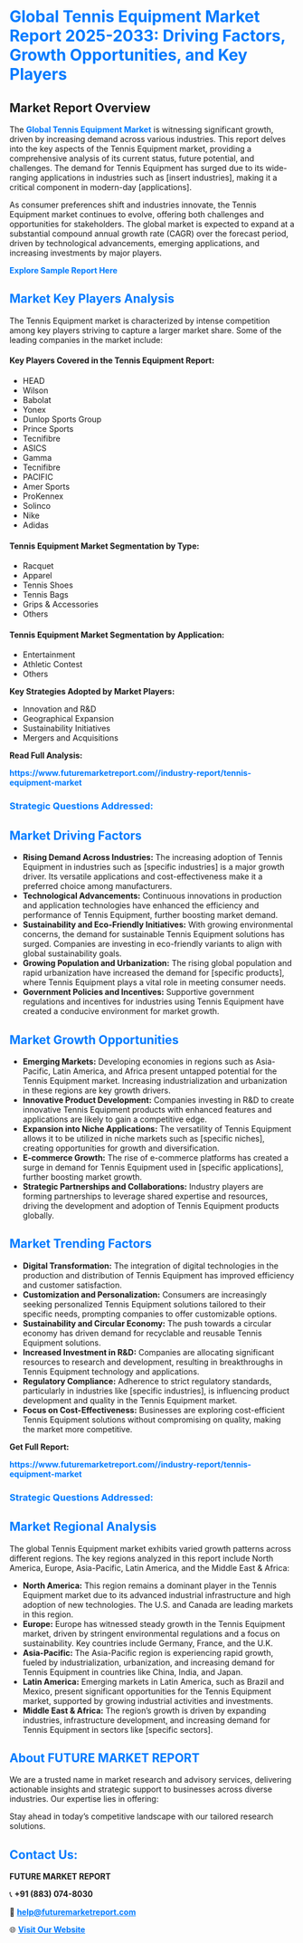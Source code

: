 <h1 style="color: #007BFF;">Global Tennis Equipment Market Report 2025-2033: Driving Factors, Growth Opportunities, and Key Players</h1>

<section id="overview">
<h2>Market Report Overview</h2>
<p>The <a href="https://www.futuremarketreport.com//industry-report/tennis-equipment-market" style="color: #007BFF; text-decoration: none;"><strong>Global Tennis Equipment Market</strong></a> is witnessing significant growth, driven by increasing demand across various industries. This report delves into the key aspects of the Tennis Equipment market, providing a comprehensive analysis of its current status, future potential, and challenges. The demand for Tennis Equipment has surged due to its wide-ranging applications in industries such as [insert industries], making it a critical component in modern-day [applications].</p>
<p>As consumer preferences shift and industries innovate, the Tennis Equipment market continues to evolve, offering both challenges and opportunities for stakeholders. The global market is expected to expand at a substantial compound annual growth rate (CAGR) over the forecast period, driven by technological advancements, emerging applications, and increasing investments by major players.</p>
</section>

<section id="overview">
<p><a href="https://www.futuremarketreport.com//request-sample/reportId=88238" style="color: #007BFF; text-decoration: none;"><strong>Explore Sample Report Here</strong></a></p>
</section>

<section id="key-players">
<h2 style="color: #007BFF;">Market Key Players Analysis</h2>
<p>The Tennis Equipment market is characterized by intense competition among key players striving to capture a larger market share. Some of the leading companies in the market include:</p>
<h4>Key Players Covered in the Tennis Equipment Report:</h4>
<ul><li>HEAD</li><li>Wilson</li><li>Babolat</li><li>Yonex</li><li>Dunlop Sports Group</li><li>Prince Sports</li><li>Tecnifibre</li><li>ASICS</li><li>Gamma</li><li>Tecnifibre</li><li>PACIFIC</li><li>Amer Sports</li><li>ProKennex</li><li>Solinco</li><li>Nike</li><li>Adidas</li></ul>
<h4>Tennis Equipment Market Segmentation by Type:</h4>
<ul><li>Racquet</li><li>Apparel</li><li>Tennis Shoes</li><li>Tennis Bags</li><li>Grips &amp; Accessories</li><li>Others</li></ul>

<h4>Tennis Equipment Market Segmentation by Application:</h4>
<ul><li>Entertainment</li><li>Athletic Contest</li><li>Others</li></ul>
<p><strong>Key Strategies Adopted by Market Players:</strong></p>
<ul>
<li>Innovation and R&D</li>
<li>Geographical Expansion</li>
<li>Sustainability Initiatives</li>
<li>Mergers and Acquisitions</li>
</ul>
</section>

<section>
<p><strong>Read Full Analysis: </strong></p><a href="https://www.futuremarketreport.com//industry-report/tennis-equipment-market" style="color: #007BFF; text-decoration: none;"><strong>https://www.futuremarketreport.com//industry-report/tennis-equipment-market</strong></a>
<h3 style="color: #007BFF;">Strategic Questions Addressed:</h3>
</section>

<section id="driving-factors">
<h2 style="color: #007BFF;">Market Driving Factors</h2>
<ul>
<li><strong>Rising Demand Across Industries:</strong> The increasing adoption of Tennis Equipment in industries such as [specific industries] is a major growth driver. Its versatile applications and cost-effectiveness make it a preferred choice among manufacturers.</li>
<li><strong>Technological Advancements:</strong> Continuous innovations in production and application technologies have enhanced the efficiency and performance of Tennis Equipment, further boosting market demand.</li>
<li><strong>Sustainability and Eco-Friendly Initiatives:</strong> With growing environmental concerns, the demand for sustainable Tennis Equipment solutions has surged. Companies are investing in eco-friendly variants to align with global sustainability goals.</li>
<li><strong>Growing Population and Urbanization:</strong> The rising global population and rapid urbanization have increased the demand for [specific products], where Tennis Equipment plays a vital role in meeting consumer needs.</li>
<li><strong>Government Policies and Incentives:</strong> Supportive government regulations and incentives for industries using Tennis Equipment have created a conducive environment for market growth.</li>
</ul>
</section>

<section id="growth-opportunities">
<h2 style="color: #007BFF;">Market Growth Opportunities</h2>
<ul>
<li><strong>Emerging Markets:</strong> Developing economies in regions such as Asia-Pacific, Latin America, and Africa present untapped potential for the Tennis Equipment market. Increasing industrialization and urbanization in these regions are key growth drivers.</li>
<li><strong>Innovative Product Development:</strong> Companies investing in R&D to create innovative Tennis Equipment products with enhanced features and applications are likely to gain a competitive edge.</li>
<li><strong>Expansion into Niche Applications:</strong> The versatility of Tennis Equipment allows it to be utilized in niche markets such as [specific niches], creating opportunities for growth and diversification.</li>
<li><strong>E-commerce Growth:</strong> The rise of e-commerce platforms has created a surge in demand for Tennis Equipment used in [specific applications], further boosting market growth.</li>
<li><strong>Strategic Partnerships and Collaborations:</strong> Industry players are forming partnerships to leverage shared expertise and resources, driving the development and adoption of Tennis Equipment products globally.</li>
</ul>
</section>

<section id="trending-factors">
<h2 style="color: #007BFF;">Market Trending Factors</h2>
<ul>
<li><strong>Digital Transformation:</strong> The integration of digital technologies in the production and distribution of Tennis Equipment has improved efficiency and customer satisfaction.</li>
<li><strong>Customization and Personalization:</strong> Consumers are increasingly seeking personalized Tennis Equipment solutions tailored to their specific needs, prompting companies to offer customizable options.</li>
<li><strong>Sustainability and Circular Economy:</strong> The push towards a circular economy has driven demand for recyclable and reusable Tennis Equipment solutions.</li>
<li><strong>Increased Investment in R&D:</strong> Companies are allocating significant resources to research and development, resulting in breakthroughs in Tennis Equipment technology and applications.</li>
<li><strong>Regulatory Compliance:</strong> Adherence to strict regulatory standards, particularly in industries like [specific industries], is influencing product development and quality in the Tennis Equipment market.</li>
<li><strong>Focus on Cost-Effectiveness:</strong> Businesses are exploring cost-efficient Tennis Equipment solutions without compromising on quality, making the market more competitive.</li>
</ul>
</section>

<section>
<p><strong>Get Full Report: </strong></p><a href="https://www.futuremarketreport.com//industry-report/tennis-equipment-market" style="color: #007BFF; text-decoration: none;"><strong>https://www.futuremarketreport.com//industry-report/tennis-equipment-market</strong></a>
<h3 style="color: #007BFF;">Strategic Questions Addressed:</h3>
</section>


<section id="regional-analysis">
<h2 style="color: #007BFF;">Market Regional Analysis</h2>
<p>The global Tennis Equipment market exhibits varied growth patterns across different regions. The key regions analyzed in this report include North America, Europe, Asia-Pacific, Latin America, and the Middle East & Africa:</p>
<ul>
<li><strong>North America:</strong> This region remains a dominant player in the Tennis Equipment market due to its advanced industrial infrastructure and high adoption of new technologies. The U.S. and Canada are leading markets in this region.</li>
<li><strong>Europe:</strong> Europe has witnessed steady growth in the Tennis Equipment market, driven by stringent environmental regulations and a focus on sustainability. Key countries include Germany, France, and the U.K.</li>
<li><strong>Asia-Pacific:</strong> The Asia-Pacific region is experiencing rapid growth, fueled by industrialization, urbanization, and increasing demand for Tennis Equipment in countries like China, India, and Japan.</li>
<li><strong>Latin America:</strong> Emerging markets in Latin America, such as Brazil and Mexico, present significant opportunities for the Tennis Equipment market, supported by growing industrial activities and investments.</li>
<li><strong>Middle East & Africa:</strong> The region’s growth is driven by expanding industries, infrastructure development, and increasing demand for Tennis Equipment in sectors like [specific sectors].</li>
</ul>
</section>

<footer>
<h2 style="color: #007BFF;">About FUTURE MARKET REPORT</h2>
<p>We are a trusted name in market research and advisory services, delivering actionable insights and strategic support to businesses across diverse industries. Our expertise lies in offering:</p>

<p>Stay ahead in today’s competitive landscape with our tailored research solutions.</p>

<h2 style="color: #007BFF;">Contact Us:</h2>
<p><strong>FUTURE MARKET REPORT</strong></p>
<p>📞 <strong>+91 (883) 074-8030</strong></p>
<p>📧 <strong><a href="mailto:help@futuremarketreport.com" style="color: #007BFF;">help@futuremarketreport.com</a></strong></p>
<p>🌐 <strong><a href="https://www.futuremarketreport.com/" style="color: #007BFF;">Visit Our Website</a></strong></p>
</footer>